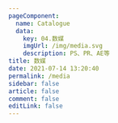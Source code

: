 ```yaml
---
pageComponent: 
  name: Catalogue
  data: 
    key: 04.数媒
    imgUrl: /img/media.svg
    description: PS、PR、AE等
title: 数媒
date: 2021-07-14 13:20:40
permalink: /media
sidebar: false
article: false
comment: false
editLink: false
---
```


